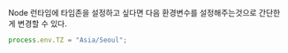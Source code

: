 Node 런타임에 타임존을 설정하고 싶다면 다음 환경변수를 설정해주는것으로 간단한게 변경할 수 있다.

```javascript
process.env.TZ = "Asia/Seoul";
```
